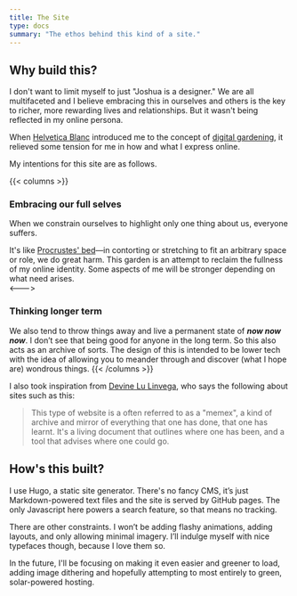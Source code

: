 ```yaml
---
title: The Site
type: docs
summary: "The ethos behind this kind of a site."
---
```


## Why build this?

I don't want to limit myself to just "Joshua is a designer." We are all multifaceted and I believe embracing this in ourselves and others is the key to richer, more rewarding lives and relationships. But it wasn't being reflected in my online persona.

When [Helvetica Blanc](https://helveticablanc.com) introduced me to the concept of [digital gardening](https://www.technologyreview.com/2020/09/03/1007716/digital-gardens-let-you-cultivate-your-own-little-bit-of-the-internet/), it relieved some tension for me in how and what I express online. 

My intentions for this site are as follows.

{{< columns >}}

### Embracing our full selves

When we constrain ourselves to highlight only one thing about us, everyone suffers. 

It's like [Procrustes' bed](https://en.wikipedia.org/wiki/Procrustes)—in contorting or stretching to fit an arbitrary space or role, we do great harm. This garden is an attempt to reclaim the fullness of my online identity. Some aspects of me will be stronger depending on what need arises.  
<--->
### Thinking longer term
We also tend to throw things away and live a permanent state of ___now now now___. I don’t see that being good for anyone in the long term. So this also acts as an archive of sorts. The design of this is intended to be lower tech with the idea of allowing you to meander through and discover (what I hope are) wondrous things.
{{< /columns >}}

I also took inspiration from [Devine Lu Linvega](https://wiki.xxiivv.com/site/home.html), who says the following about sites such as this:

> This type of website is a often referred to as a "memex", a kind of archive and mirror of everything that one has done, that one has learnt. It's a living document that outlines where one has been, and a tool that advises where one could go. 


## How's this built?
I use Hugo, a static site generator. There's no fancy CMS, it’s just Markdown-powered text files and the site is served by GitHub pages. The only Javascript here powers a search feature, so that means no tracking. 

There are other constraints. I won’t be adding flashy animations, adding layouts, and only allowing minimal imagery. I’ll indulge myself with nice typefaces though, because I love them so. 

In the future, I'll be focusing on making it even easier and greener to load, adding image dithering and hopefully attempting to most entirely to green, solar-powered hosting.